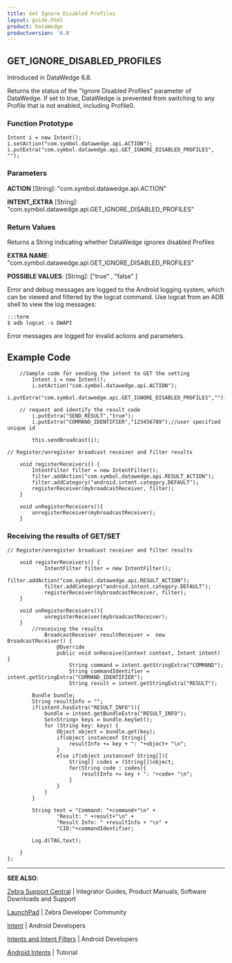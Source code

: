 ```yaml
---
title: Get Ignore Disabled Profiles 
layout: guide.html
product: DataWedge
productversion: '6.8'
---
```


## GET_IGNORE_DISABLED_PROFILES 

Introduced in DataWedge 6.8. 

Returns the status of the "Ignore Disabled Profiles" parameter of DataWedge. If set to true, DataWedge is prevented from switching to any Profile that is not enabled, including Profile0. 

### Function Prototype

	Intent i = new Intent();
	i.setAction("com.symbol.datawedge.api.ACTION");
	i.putExtra("com.symbol.datawedge.api.GET_IGNORE_DISABLED_PROFILES", "");


### Parameters

**ACTION** [String]: "com.symbol.datawedge.api.ACTION"

**INTENT_EXTRA** [String]: "com.symbol.datawedge.api.GET_IGNORE_DISABLED_PROFILES"


### Return Values
Returns a String indicating whether DataWedge ignores disabled Profiles

**EXTRA NAME**: "com.symbol.datawedge.api.GET_IGNORE_DISABLED_PROFILES" 

**POSSIBLE VALUES**: [String]: ["true" , "false" ]

Error and debug messages are logged to the Android logging system, which can be viewed and filtered by the logcat command. Use logcat from an ADB shell to view the log messages:

	:::term
	$ adb logcat -s DWAPI

Error messages are logged for invalid actions and parameters.

## Example Code

		//Sample code for sending the intent to GET the setting
			Intent i = new Intent();
			i.setAction("com.symbol.datawedge.api.ACTION");
			i.putExtra("com.symbol.datawedge.api.GET_IGNORE_DISABLED_PROFILES","");

		// request and identify the result code
			i.putExtra("SEND_RESULT","true");
			i.putExtra("COMMAND_IDENTIFIER","123456789");//user specified unique id

			this.sendBroadcast(i);

	// Register/unregister broadcast receiver and filter results

		void registerReceivers() {
		    IntentFilter filter = new IntentFilter();
		    filter.addAction("com.symbol.datawedge.api.RESULT_ACTION");
		    filter.addCategory("android.intent.category.DEFAULT");
		    registerReceiver(mybroadcastReceiver, filter);
		}

		void unRegisterReceivers(){
		    unregisterReceiver(mybroadcastReceiver);
		}		

### Receiving the results of GET/SET
 
	// Register/unregister broadcast receiver and filter results

		void registerReceivers() {
		        IntentFilter filter = new IntentFilter();
		        filter.addAction("com.symbol.datawedge.api.RESULT_ACTION");
		        filter.addCategory("android.intent.category.DEFAULT");
		        registerReceiver(mybroadcastReceiver, filter);
		}

		void unRegisterReceivers(){
		        unregisterReceiver(mybroadcastReceiver);
		}
			//receiving the results
				BroadcastReceiver resultReceiver =  new BroadcastReceiver() {
				    @Override
			    	public void onReceive(Context context, Intent intent) {
			        	String command = intent.getStringExtra("COMMAND");
			        	String commandIdentifier = intent.getStringExtra("COMMAND_IDENTIFIER");
			        	String result = intent.getStringExtra("RESULT");

	        Bundle bundle;
        	String resultInfo = "";
        	if(intent.hasExtra("RESULT_INFO")){
            	bundle = intent.getBundleExtra("RESULT_INFO");
            	Set<String> keys = bundle.keySet();
            	for (String key: keys) {
                	Object object = bundle.get(key);
                	if(object instanceof String){
                    	resultInfo += key + ": "+object+ "\n";
                	}
                	else if(object instanceof String[]){
                    	String[] codes = (String[])object;
                    	for(String code : codes){
                        	resultInfo += key + ": "+code+ "\n";
                    	}
                	}
            	}
        	}

        	String text = "Command: "+command+"\n" +
            	    "Result: " +result+"\n" +
                	"Result Info: " +resultInfo + "\n" +
                	"CID:"+commandIdentifier;

	        Log.d(TAG,text);

    	}
	};

------

**SEE ALSO**:

[Zebra Support Central](https://www.zebra.com/us/en/support-downloads.html) | Integrator Guides, Product Manuals, Software Downloads and Support

[LaunchPad](https://developer.zebra.com/welcome) | Zebra Developer Community

[Intent](https://developer.android.com/reference/android/content/Intent.html) | Android Developers

[Intents and Intent Filters](http://developer.android.com/guide/components/intents-filters.html) | Android Developers

[Android Intents](http://www.vogella.com/tutorials/AndroidIntent/article.html) | Tutorial
